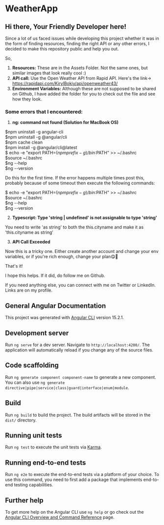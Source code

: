 # WeatherApp

## Hi there, Your Friendly Developer here!
Since a lot of us faced issues while developing this project whether it was in the form of finding resources, finding the right API or any other errors, I decided to make this repository public and help you out.

So,

1) <b>Resources:</b> These are in the Assets Folder. Not the same ones, but similar images that look really cool :)
2) <b>API call:</b> Use the Open Weather API from Rapid API. Here's the link-> https://rapidapi.com/KirylBokiy/api/openweather43/
3) <b>Environment Variables:</b> Although these are not supposed to be shared on Github, I have added the folder for you to check out the file and see how they look.

### Some errors that I encountered:

1) <b>ng: command not found (Solution for MacBook OS)</b>

$npm uninstall -g angular-cli <br />
$npm uninstall -g @angular/cli <br />
$npm cache clean <br />
$npm install -g @angular/cli@latest <br />
$ echo -e "export PATH=$(npm prefix -g)/bin:$PATH" >> ~/.bashrc <br />
$source ~/.bashrc <br />
$ng --help <br />
$ng --version <br />

Do this for the first time. If the error happens multiple times post this, probably because of some timeout then execute the following commands:

$ echo -e "export PATH=$(npm prefix -g)/bin:$PATH" >> ~/.bashrc <br />
$source ~/.bashrc <br />
$ng --help <br />
$ng --version <br />

2) <b>Typescript: Type 'string | undefined' is not assignable to type 'string'</b>

You need to write 'as string' to both the this.cityname and make it as 'this.cityname as string'

3) <b>API Call Exceeded</b>

Now this is a tricky one. Either create another account and change your env variables, or if you're rich enough, change your plan😋🌚


That's it!

I hope this helps. If it did, do follow me on Github.

If you need anything else, you can connect with me on Twitter or LinkedIn. Links are on my profile.

## General Angular Documentation

This project was generated with [Angular CLI](https://github.com/angular/angular-cli) version 15.2.1.

## Development server

Run `ng serve` for a dev server. Navigate to `http://localhost:4200/`. The application will automatically reload if you change any of the source files.

## Code scaffolding

Run `ng generate component component-name` to generate a new component. You can also use `ng generate directive|pipe|service|class|guard|interface|enum|module`.

## Build

Run `ng build` to build the project. The build artifacts will be stored in the `dist/` directory.

## Running unit tests

Run `ng test` to execute the unit tests via [Karma](https://karma-runner.github.io).

## Running end-to-end tests

Run `ng e2e` to execute the end-to-end tests via a platform of your choice. To use this command, you need to first add a package that implements end-to-end testing capabilities.

## Further help

To get more help on the Angular CLI use `ng help` or go check out the [Angular CLI Overview and Command Reference](https://angular.io/cli) page.

